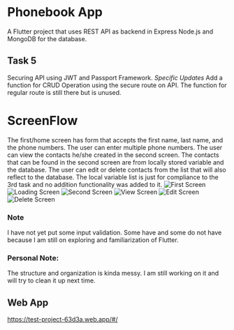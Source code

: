 # Phonebook App
A Flutter project that uses REST API as backend in Express Node.js and MongoDB for the database.

## Task 5
Securing API using JWT and Passport Framework.
_Specific Updates_ Add a function for CRUD Operation using the secure route on API. The function for regular route is still there but is unused. 

# ScreenFlow
The first/home screen has form that accepts the first name, last name, and the phone numbers.
The user can enter multiple phone numbers. The user can view the contacts he/she created in the second screen.
The contacts that can be found in the second screen are from locally stored variable and the database.
The user can edit or delete contacts from the list that will also reflect to the database.
The local variable list is just for compliance to the 3rd task and no addition functionality was added to it. 
![First Screen](/screenflow/firstscreenmin.png)
![Loading Screen](/screenflow/loadingcontactsmin.png)
![Second Screen](/screenflow/secondscreenmin.png)
![View Screen](/screenflow/viewscreenmin.png)
![Edit Screen](/screenflow/editscreenmin.png)
![Delete Screen](/screenflow/confirmdeletemin.png)

### Note
I have not yet put some input validation. Some have and some do not have because I am still on exploring and familiarization of Flutter.

### Personal Note:
The structure and organization is kinda messy. I am still working on it and will try to clean it up next time.

## Web App
https://test-project-63d3a.web.app/#/
